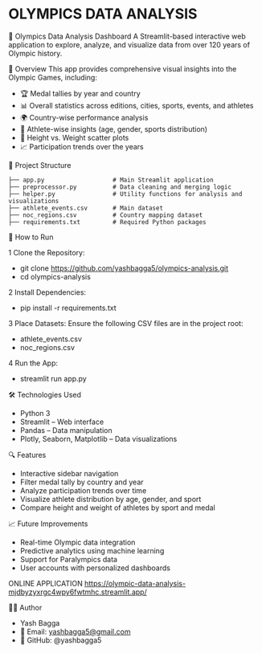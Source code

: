 # OLYMPICS DATA ANALYSIS
🏅 Olympics Data Analysis Dashboard
A Streamlit-based interactive web application to explore, analyze, and visualize data from over 120 years of Olympic history.

📌 Overview
This app provides comprehensive visual insights into the Olympic Games, including:

- 🏆 Medal tallies by year and country
- 📊 Overall statistics across editions, cities, sports, events, and athletes
- 🌍 Country-wise performance analysis
- 👥 Athlete-wise insights (age, gender, sports distribution)
- 📏 Height vs. Weight scatter plots
- 📈 Participation trends over the years


📂 Project Structure
    
    ├── app.py                   # Main Streamlit application
    ├── preprocessor.py          # Data cleaning and merging logic
    ├── helper.py                # Utility functions for analysis and visualizations
    ├── athlete_events.csv       # Main dataset
    ├── noc_regions.csv          # Country mapping dataset
    ├── requirements.txt         # Required Python packages

🚀 How to Run

1 Clone the Repository:
- git clone https://github.com/yashbagga5/olympics-analysis.git
-  cd olympics-analysis


2 Install Dependencies:
- pip install -r requirements.txt


3 Place Datasets:
Ensure the following CSV files are in the project root:
- athlete_events.csv
- noc_regions.csv


4 Run the App:
- streamlit run app.py


🛠️ Technologies Used
- Python 3
- Streamlit – Web interface
- Pandas – Data manipulation
- Plotly, Seaborn, Matplotlib – Data visualizations

🔍 Features
- Interactive sidebar navigation
- Filter medal tally by country and year
- Analyze participation trends over time
- Visualize athlete distribution by age, gender, and sport
- Compare height and weight of athletes by sport and medal

📈 Future Improvements
- Real-time Olympic data integration
- Predictive analytics using machine learning
- Support for Paralympics data
- User accounts with personalized dashboards

ONLINE APPLICATION
https://olympic-data-analysis-mjdbyzyxrgc4wpy6fwtmhc.streamlit.app/

👨‍💻 Author
- Yash Bagga
- 📧 Email: yashbagga5@gmail.com
- 🔗 GitHub: @yashbagga5

